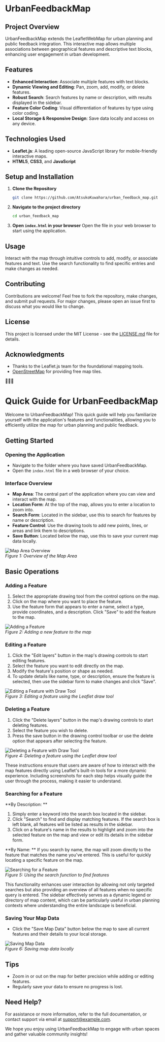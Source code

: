 # UrbanFeedbackMap

## Project Overview
UrbanFeedbackMap extends the LeafletWebMap for urban planning and public feedback integration. This interactive map allows multiple associations between geographical features and descriptive text blocks, enhancing user engagement in urban development.

## Features
- **Enhanced Interaction**: Associate multiple features with text blocks.
- **Dynamic Viewing and Editing**: Pan, zoom, add, modify, or delete features.
- **Robust Search**: Search features by name or description, with results displayed in the sidebar.
- **Feature Color Coding**: Visual differentiation of features by type using color coding.
- **Local Storage & Responsive Design**: Save data locally and access on any device.

## Technologies Used
- **Leaflet.js**: A leading open-source JavaScript library for mobile-friendly interactive maps.
- **HTML5**, **CSS3**, and **JavaScript**

## Setup and Installation
1. **Clone the Repository**
   ```bash
   git clone https://github.com/AtsukoKuwahara/urban_feedback_map.git

2. **Navigate to the project directory**
   ```bash
   cd urban_feedback_map
   ```
3. **Open `index.html` in your browser**
   Open the file in your web browser to start using the application.

## Usage
Interact with the map through intuitive controls to add, modify, or associate features and text. Use the search functionality to find specific entries and make changes as needed.

## Contributing
Contributions are welcome! Feel free to fork the repository, make changes, and submit pull requests. For major changes, please open an issue first to discuss what you would like to change.

## License
This project is licensed under the MIT License - see the [LICENSE.md](LICENSE) file for details.

## Acknowledgments
- Thanks to the Leaflet.js team for the foundational mapping tools.
- [OpenStreetMap](https://www.openstreetmap.org/) for providing free map tiles.

🌱🌱🌱
# Quick Guide for UrbanFeedbackMap

Welcome to UrbanFeedbackMap! This quick guide will help you familiarize yourself with the application's features and functionalities, allowing you to efficiently utilize the map for urban planning and public feedback.

## Getting Started

### Opening the Application
- Navigate to the folder where you have saved UrbanFeedbackMap.
- Open the `index.html` file in a web browser of your choice.

### Interface Overview
- **Map Area**: The central part of the application where you can view and interact with the map.
- **Location Form**: At the top of the map, allows you to enter a location to zoom into.
- **Search Form**: Located in the sidebar, use this to search for features by name or description.
- **Feature Control**: Use the drawing tools to add new points, lines, or areas and link them to descriptions.
- **Save Button**: Located below the map, use this to save your current map data locally.

![Map Area Overview](src/assets/mapExampleOverview.jpeg)  
*Figure 1: Overview of the Map Area*

## Basic Operations

### Adding a Feature
1. Select the appropriate drawing tool from the control options on the map.
2. Click on the map where you want to place the feature.
3. Use the feature form that appears to enter a name, select a type, provide coordinates, and a description. Click "Save" to add the feature to the map.

![Adding a Feature](src/assets/mapExampleCreate.jpeg)  
*Figure 2: Adding a new feature to the map*

### Editing a Feature
1. Click the "Edit layers" button in the map's drawing controls to start editing features.
2. Select the feature you want to edit directly on the map.
3. Modify the feature's position or shape as needed.
4. To update details like name, type, or description, ensure the feature is selected, then use the sidebar form to make changes and click "Save".

![Editing a Feature with Draw Tool](src/assets/mapExampleEditTool.jpeg)  
*Figure 3: Editing a feature using the Leaflet draw tool*

### Deleting a Feature
1. Click the "Delete layers" button in the map's drawing controls to start deleting features.
2. Select the feature you wish to delete.
3. Press the save button in the drawing control toolbar or use the delete option that appears after selecting the feature.

![Deleting a Feature with Draw Tool](src/assets/mapExampleDeleteTool.jpeg)  
*Figure 4: Deleting a feature using the Leaflet draw tool*

These instructions ensure that users are aware of how to interact with the map features directly using Leaflet's built-in tools for a more dynamic experience. Including screenshots for each step helps visually guide the user through the process, making it easier to understand.


### Searching for a Feature
**By Description: **
1. Simply enter a keyword into the search box located in the sidebar.
2. Click "Search" to find and display matching features. If the search box is left blank, all features will be listed as results in the sidebar.
3. Click on a feature's name in the results to highlight and zoom into the selected feature on the map and view or edit its details in the sidebar form.

**By Name: **
If you search by name, the map will zoom directly to the feature that matches the name you've entered. This is useful for quickly locating a specific feature on the map.

![Searching for a Feature](src/assets/mapExampleSearch.jpeg)  
*Figure 5: Using the search function to find features*

This functionality enhances user interaction by allowing not only targeted searches but also providing an overview of all features when no specific query is entered. The sidebar effectively serves as a dynamic legend or directory of map content, which can be particularly useful in urban planning contexts where understanding the entire landscape is beneficial.

### Saving Your Map Data
- Click the "Save Map Data" button below the map to save all current features and their details to your local storage.

![Saving Map Data](src/assets/saveMapData.jpeg)  
*Figure 6: Saving map data locally*

## Tips
- Zoom in or out on the map for better precision while adding or editing features.
- Regularly save your data to ensure no progress is lost.

## Need Help?
For assistance or more information, refer to the full documentation, or contact support via email at support@example.com.

We hope you enjoy using UrbanFeedbackMap to engage with urban spaces and gather valuable community insights!